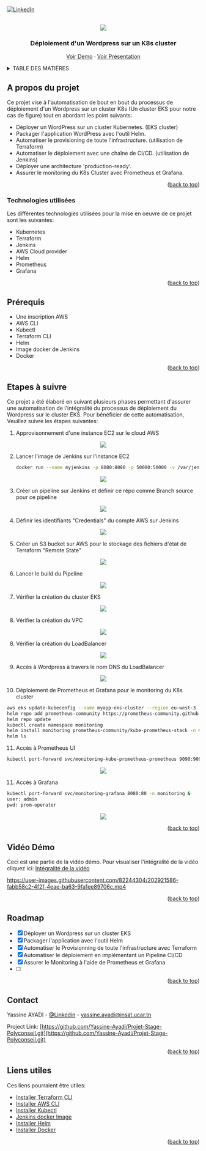 <!-- PROJECT SHIELDS -->
<a name="readme-top"></a>

[![LinkedIn][linkedin-shield]][linkedin-url]



<!-- PROJECT LOGO -->
<br />
<div align="center">

  <a>
    <img src="assets/Présentation.png" >
  </a>
  
  <h3 align="center">Déploiement d'un Wordpress sur un K8s cluster</h3>

  <p align="center">
    <a href="https://drive.google.com/file/d/1NWYQm3WMgxJy6v_MiRlwAEI4E5ssOdP9/view?usp=share_link">Voir Demo</a>
    ·
    <a href="https://www.canva.com/design/DAFSUqOr44k/OQdXHrZRbE4srRqs2dX9Jg/edit?utm_content=DAFSUqOr44k&utm_campaign=designshare&utm_medium=link2&utm_source=sharebutton">Voir Présentation</a>
  </p>
</div>



<!-- TABLE DES MATIÈRES -->
<details>
  <summary>TABLE DES MATIÈRES</summary>
  <ol>
    <li>
      <a href="#à_propos">A propos du projet</a>
      <ul>
        <li><a href="#tech">Technologies utilisées</a></li>
      </ul>
    </li>
    <li>
      <a href="#Prérequis">Prérequis</a>
    </li>
    <li><a href="#usage">Etapes à suivre</a></li>
    <li><a href="#Demo">Vidéo demo</a></li>
    <li><a href="#roadmap">Roadmap</a></li>
    <li><a href="#contact">Contact</a></li>
    <li><a href="#liens">Liens utiles</a></li>
  </ol>
</details>



<!-- ABOUT THE PROJECT -->
<a name="à_propos"></a>
## A propos du projet


Ce projet vise à l'automatisation de bout en bout du processus de déploiement d'un Wordpress sur un cluster K8s (Un cluster EKS pour notre cas de figure) tout en abordant les point suivants: 

* Déployer un WordPress sur un cluster Kubernetes. (EKS cluster)
* Packager l'application WordPress avec l'outil Helm.
* Automatiser le provisioning de toute l'infrastructure. (utilisation de Terraform)
* Automatiser le déploiement avec une chaîne de CI/CD. (utilisation de Jenkins)
* Déployer une architecture 'production-ready'.
* Assurer le monitoring du K8s Cluster avec Prometheus et Grafana.


<p align="right">(<a href="#readme-top">back to top</a>)</p>


<a name="tech"></a>
### Technologies utilisées

Les différentes technologies utilisées pour la mise en oeuvre de ce projet sont les suivantes: 

* Kubernetes
* Terraform
* Jenkins
* AWS Cloud provider
* Helm
* Prometheus
* Grafana

<p align="right">(<a href="#readme-top">back to top</a>)</p>



<!-- Prérequis -->
<a name="Prérequis"></a>
## Prérequis

<a name="Prérequis"></a>
* Une inscription AWS
* AWS CLI
* Kubectl
* Terraform CLI
* Helm
* Image docker de Jenkins
* Docker 

<p align="right">(<a href="#readme-top">back to top</a>)</p>


<a name="usage"></a>
## Etapes à suivre


Ce projet a été élaboré en suivant plusieurs phases permettant d'assurer une automatisation de l'intégralité du processus de déploiement du Wordpress sur le cluster EKS. Pour bénéficier de cette automatisation, Veuillez suivre les étapes suivantes:

1. Approvisonnement d'une instance EC2 sur le cloud AWS 

<div align="center">
  <a>
    <img src="assets/EC2_Jenkins.png">
  </a>
</div> 
  
2. Lancer l'image de Jenkins sur l'instance EC2
   ```sh
   docker run --name myjenkins -p 8080:8080 -p 50000:50000 -v /var/jenkins_home jenkins
   ```
   
<div align="center">
  <a>
    <img src="assets/JenkinsImage.png">
  </a>
</div> 

3. Créer un pipeline sur Jenkins et définir ce répo comme Branch source pour ce pipeline

<div align="center">
  <a>
    <img src="assets/Source.png">
  </a>
</div> 

4. Définir les identifiants "Credentials" du compte AWS sur Jenkins

<div align="center">
  <a>
    <img src="assets/JenkinsCredentials.png">
  </a>
</div> 

5. Créer un S3 bucket sur AWS pour le stockage des fichiers d'état de Terraform "Remote State"

<div align="center">
  <a>
    <img src="assets/S3.png">
  </a>
</div> 

6. Lancer le build du Pipeline

<div align="center">
  <a>
    <img src="assets/Pipeline.png">
  </a>
</div> 

7. Vérifier la création du cluster EKS

<div align="center">
  <a>
    <img src="assets/EKS.png">
  </a>
</div> 

8. Vérifier la création du VPC

<div align="center">
  <a>
    <img src="assets/VPC.png">
  </a>
</div> 

8. Vérifier la création du LoadBalancer

<div align="center">
  <a>
    <img src="assets/LoadBalancer.png">
  </a>
</div> 

9. Accès à Wordpress à travers le nom DNS du LoadBalancer

<div align="center">
  <a>
    <img src="assets/Wordpress.png">
  </a>
</div> 


10. Déploiement de Prometheus et Grafana pour le monitoring du K8s cluster 


   ```sh
  aws eks update-kubeconfig --name myapp-eks-cluster --region eu-west-3
  helm repo add prometheus-community https://prometheus-community.github.io/helm-charts
  helm repo update
  kubectl create namespace monitoring
  helm install monitoring prometheus-community/kube-prometheus-stack -n monitoring
  helm ls

   ```
   
11. Accès à Prometheus UI

   ```sh
kubectl port-forward svc/monitoring-kube-prometheus-prometheus 9090:9090 -n monitoring &
   ```

<div align="center">
  <a>
    <img src="assets/Prometheus.png">
  </a>
</div> 

11. Accès à Grafana

 ```sh  
kubectl port-forward svc/monitoring-grafana 8080:80 -n monitoring &
user: admin
pwd: prom-operator
```


<div align="center">
  <a>
    <img src="assets/Grafana.png">
  </a>
</div> 



<p align="right">(<a href="#readme-top">back to top</a>)</p>


<!-- Vidéo démo -->
<a name="Demo"></a>
## Vidéo Démo
Ceci est une partie de la vidéo démo. Pour visualiser l'intégralité de la vidéo cliquez ici: [Intégralité de la vidéo](https://drive.google.com/file/d/1NWYQm3WMgxJy6v_MiRlwAEI4E5ssOdP9/view?usp=share_link)

https://user-images.githubusercontent.com/82244304/202921586-fabb58c2-4f2f-4eae-ba63-9fa1ee89706c.mp4

<p align="right">(<a href="#readme-top">back to top</a>)</p>

<!-- ROADMAP -->
## Roadmap

- [x] Déployer un Wordpress sur un cluster EKS
- [x] Packager l'application avec l'outil Helm
- [x] Automatiser le Provisionning de toute l'infrastructure avec Terraform
- [x] Automatiser le déploiement en implémentant un Pipeline CI/CD
- [x] Assurer le Monitoring à l'aide de Prometheus et Grafana
- [ ] 


<p align="right">(<a href="#readme-top">back to top</a>)</p>


<!-- CONTACT -->
## Contact

Yassine AYADI - [@Linkedin](https://www.linkedin.com/in/yassine-ayadi/) - yassine.ayadi@insat.ucar.tn

Project Link: [https://github.com/Yassine-Ayadi/Projet-Stage-Polyconseil.git](https://github.com/Yassine-Ayadi/Projet-Stage-Polyconseil.git)

<p align="right">(<a href="#readme-top">back to top</a>)</p>



<!-- Liens utiles -->
<a name="liens"></a>
## Liens utiles


Ces liens pourraient être utiles: 

* [Installer Terraform CLI](https://developer.hashicorp.com/terraform/tutorials/aws-get-started/install-cli)
* [Installer AWS CLI](https://docs.aws.amazon.com/cli/latest/userguide/getting-started-install.html)
* [Installer Kubectl](https://kubernetes.io/docs/tasks/tools/)
* [Jenkins docker Image](https://hub.docker.com/r/jenkins/jenkins)
* [Installer Helm](https://helm.sh/docs/intro/install/)
* [Installer Docker](https://www.hostinger.fr/tutoriels/installer-docker-sur-ubuntu)

<p align="right">(<a href="#readme-top">back to top</a>)</p>


[linkedin-url]: https://www.linkedin.com/in/yassine-ayadi-68aa551a0/
[linkedin-shield]: https://img.shields.io/badge/-LinkedIn-black.svg?style=for-the-badge&logo=linkedin&colorB=555
